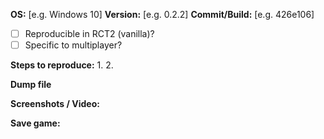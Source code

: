 <!--
  Fill in the placeholders below. Delete any headings and placeholders that you do not fill in.
-->
**OS:** [e.g. Windows 10]
**Version:** [e.g. 0.2.2]
**Commit/Build:** [e.g. 426e106]

<!-- Explanation of the issue -->



- [ ] Reproducible in RCT2 (vanilla)?
- [ ] Specific to multiplayer?

**Steps to reproduce:**
1. 
2. 

**Dump file**
<!-- If you have a dump file: .dmp.gz will be accepted directly, otherwise zip it before you drag & drop it here. -->

**Screenshots / Video:**
<!-- Drag & drop screenshots here. You can use https://youtube.com to upload video. -->

**Save game:**
<!-- Change the file extension to .txt or package to a .zip so that it can be drag & dropped here... -->
